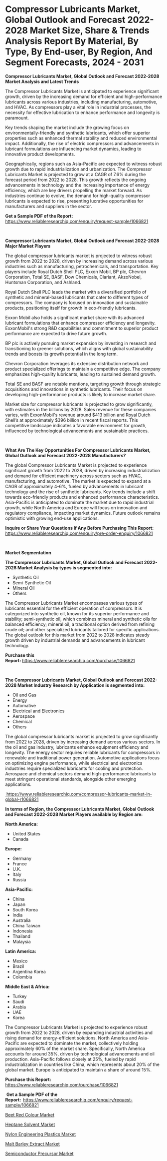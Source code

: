 <p><h1>Compressor Lubricants Market, Global Outlook and Forecast 2022-2028 Market Size, Share & Trends Analysis Report By Material, By Type, By End-user, By Region, And Segment Forecasts, 2024 - 2031</h1></p><p><strong>Compressor Lubricants Market, Global Outlook and Forecast 2022-2028 Market Analysis and Latest Trends</strong></p>
<p><p>The Compressor Lubricants Market is anticipated to experience significant growth, driven by the increasing demand for efficient and high-performance lubricants across various industries, including manufacturing, automotive, and HVAC. As compressors play a vital role in industrial processes, the necessity for effective lubrication to enhance performance and longevity is paramount. </p><p>Key trends shaping the market include the growing focus on environmentally-friendly and synthetic lubricants, which offer superior properties such as enhanced thermal stability and reduced environmental impact. Additionally, the rise of electric compressors and advancements in lubricant formulations are influencing market dynamics, leading to innovative product developments. </p><p>Geographically, regions such as Asia-Pacific are expected to witness robust growth due to rapid industrialization and urbanization. The Compressor Lubricants Market is projected to grow at a CAGR of 7.6% during the forecast period from 2022 to 2028. This growth reflects the ongoing advancements in technology and the increasing importance of energy efficiency, which are key drivers propelling the market forward. As industries continue to evolve, the demand for high-quality compressor lubricants is expected to rise, presenting lucrative opportunities for manufacturers and suppliers in the sector.</p></p>
<p><strong>Get a Sample PDF of the Report:&nbsp;</strong> <a href="https://www.reliableresearchiq.com/enquiry/request-sample/1066821">https://www.reliableresearchiq.com/enquiry/request-sample/1066821</a></p>
<p>&nbsp;</p>
<p><strong>Compressor Lubricants Market, Global Outlook and Forecast 2022-2028 Major Market Players</strong></p>
<p><p>The global compressor lubricants market is projected to witness robust growth from 2022 to 2028, driven by increasing demand across various industries such as manufacturing, petrochemicals, and transportation. Key players include Royal Dutch Shell PLC, Exxon Mobil, BP plc, Chevron Corporation, Total SE, BASF, Dow Chemicals, Clariant, AkzoNobel, Huntsman Corporation, and Ashland.</p><p>Royal Dutch Shell PLC leads the market with a diversified portfolio of synthetic and mineral-based lubricants that cater to different types of compressors. The company is focused on innovation and sustainable products, positioning itself for growth in eco-friendly lubricants.</p><p>Exxon Mobil also holds a significant market share with its advanced lubricant formulations that enhance compressor efficiency and longevity. ExxonMobil's strong R&D capabilities and commitment to superior product performance are expected to drive future growth.</p><p>BP plc is actively pursuing market expansion by investing in research and transitioning to greener solutions, which aligns with global sustainability trends and boosts its growth potential in the long term.</p><p>Chevron Corporation leverages its extensive distribution network and product specialized offerings to maintain a competitive edge. The company emphasizes high-quality lubricants, leading to sustained demand growth.</p><p>Total SE and BASF are notable mentions, targeting growth through strategic acquisitions and innovations in synthetic lubricants. Their focus on developing high-performance products is likely to increase market share.</p><p>Market size for compressor lubricants is projected to grow significantly, with estimates in the billions by 2028. Sales revenue for these companies varies, with ExxonMobil's revenue around $413 billion and Royal Dutch Shell’s at approximately $396 billion in recent fiscal reports. This competitive landscape indicates a favorable environment for growth, influenced by technological advancements and sustainable practices.</p></p>
<p>&nbsp;</p>
<p><strong>What Are The Key Opportunities For Compressor Lubricants Market, Global Outlook and Forecast 2022-2028 Manufacturers?</strong></p>
<p><p>The global Compressor Lubricants Market is projected to experience significant growth from 2022 to 2028, driven by increasing industrialization and demand for efficient machinery across sectors such as HVAC, manufacturing, and automotive. The market is expected to expand at a CAGR of approximately 4-6%, fueled by advancements in lubricant technology and the rise of synthetic lubricants. Key trends include a shift towards eco-friendly products and enhanced performance characteristics. Asia-Pacific is anticipated to dominate the market due to rapid industrial growth, while North America and Europe will focus on innovation and regulatory compliance, impacting market dynamics. Future outlook remains optimistic with growing end-use applications.</p></p>
<p><strong>Inquire or Share Your Questions If Any Before Purchasing This Report:</strong> <a href="https://www.reliableresearchiq.com/enquiry/pre-order-enquiry/1066821">https://www.reliableresearchiq.com/enquiry/pre-order-enquiry/1066821</a></p>
<p>&nbsp;</p>
<p><strong>Market Segmentation</strong></p>
<p><strong>The Compressor Lubricants Market, Global Outlook and Forecast 2022-2028 Market Analysis by types is segmented into:</strong></p>
<p><ul><li>Synthetic Oil</li><li>Semi-Synthetic Oil</li><li>Mineral Oil</li><li>Others</li></ul></p>
<p><p>The Compressor Lubricants Market encompasses various types of lubricants essential for the efficient operation of compressors. It is categorized into synthetic oil, known for its superior performance and stability; semi-synthetic oil, which combines mineral and synthetic oils for balanced efficiency; mineral oil, a traditional option derived from refining crude oil; and other specialized lubricants tailored for specific applications. The global outlook for this market from 2022 to 2028 indicates steady growth driven by industrial demands and advancements in lubricant technology.</p></p>
<p><strong>Purchase this Report:&nbsp;</strong><a href="https://www.reliableresearchiq.com/purchase/1066821">https://www.reliableresearchiq.com/purchase/1066821</a></p>
<p>&nbsp;</p>
<p><strong>The Compressor Lubricants Market, Global Outlook and Forecast 2022-2028 Market Industry Research by Application is segmented into:</strong></p>
<p><ul><li>Oil and Gas</li><li>Energy</li><li>Automative</li><li>Electrical and Electronics</li><li>Aerospace</li><li>Chemical</li><li>Others</li></ul></p>
<p><p>The global compressor lubricants market is projected to grow significantly from 2022 to 2028, driven by increasing demand across various sectors. In the oil and gas industry, lubricants enhance equipment efficiency and longevity. The energy sector requires reliable lubricants for compressors in renewable and traditional power generation. Automotive applications focus on optimizing engine performance, while electrical and electronics industries require specialized lubricants for cooling and protection. Aerospace and chemical sectors demand high-performance lubricants to meet stringent operational standards, alongside other emerging applications.</p></p>
<p><a href="https://www.reliableresearchiq.com/compressor-lubricants-market-in-global-r1066821">&nbsp;https://www.reliableresearchiq.com/compressor-lubricants-market-in-global-r1066821</a></p>
<p><strong>In terms of Region, the Compressor Lubricants Market, Global Outlook and Forecast 2022-2028 Market Players available by Region are:</strong></p>
<p>
    <p> <strong> North America: </strong>
        <ul>
            <li>United States</li>
            <li>Canada</li>
        </ul>
        </p> 
    <p> <strong> Europe: </strong>
        <ul>
            <li>Germany</li>
            <li>France</li>
            <li>U.K.</li>
            <li>Italy</li>
            <li>Russia</li>
        </ul>
        </p> 
    <p> <strong> Asia-Pacific: </strong>
        <ul>
            <li>China</li>
            <li>Japan</li>
            <li>South Korea</li>
            <li>India</li>
            <li>Australia</li>
            <li>China Taiwan</li>
            <li>Indonesia</li>
            <li>Thailand</li>
            <li>Malaysia</li>
        </ul>
        </p> 
    <p> <strong> Latin America: </strong>
        <ul>
            <li>Mexico</li>
            <li>Brazil</li>
            <li>Argentina Korea</li>
            <li>Colombia</li>
        </ul>
        </p> 
    <p> <strong> Middle East & Africa: </strong>
        <ul>
            <li>Turkey</li>
            <li>Saudi</li>
            <li>Arabia</li>
            <li>UAE</li>
            <li>Korea</li>
        </ul>
    </p>
    </p>
<p><p>The Compressor Lubricants Market is projected to experience robust growth from 2022 to 2028, driven by expanding industrial activities and rising demand for energy-efficient solutions. North America and Asia-Pacific are expected to dominate the market, collectively holding approximately 60% of the market share. Specifically, North America accounts for around 35%, driven by technological advancements and oil production. Asia-Pacific follows closely at 25%, fueled by rapid industrialization in countries like China, which represents about 20% of the global market. Europe is anticipated to maintain a share of around 15%.</p></p>
<p><strong>Purchase this Report: </strong><a href="https://www.reliableresearchiq.com/purchase/1066821">https://www.reliableresearchiq.com/purchase/1066821</a></p>
<p>&nbsp;<strong>Get a Sample PDF of the Report:&nbsp;&nbsp;</strong><a href="https://www.reliableresearchiq.com/enquiry/request-sample/1066821">https://www.reliableresearchiq.com/enquiry/request-sample/1066821</a></p>
<p><strong></strong></p>
<p><p><a href="https://www.linkedin.com/pulse/beet-red-colour-market-segmentation-geographical-regions-qo6vf?trackingId=9m2z1Qe0RVegYlk7%2FURJcg%3D%3D">Beet Red Colour Market</a></p><p><a href="https://www.linkedin.com/pulse/heptane-solvent-industry-insights-report-analyzing-market-trends-li4df?trackingId=ZhqosQnkTVS4qx9D52ayEw%3D%3D">Heptane Solvent Market</a></p><p><a href="https://www.linkedin.com/pulse/strategic-market-insights-global-nylon-engineering-plastics-2024-ry85f?trackingId=6MdQo6juQz%2BsDUiTKJJZMw%3D%3D">Nylon Engineering Plastics Market</a></p><p><a href="https://www.linkedin.com/pulse/malt-barley-extract-market-forecasts-trends-impact-analysis-2024-c9vef?trackingId=9JK4EfA6SM%2B2es%2FlQdqdrA%3D%3D">Malt Barley Extract Market</a></p><p><a href="https://www.linkedin.com/pulse/global-semiconductor-precursor-market-status-2024-2031-forecast-s0gof?trackingId=RNM6x23WTaK1m1kC3xb5NQ%3D%3D">Semiconductor Precursor Market</a></p></p>